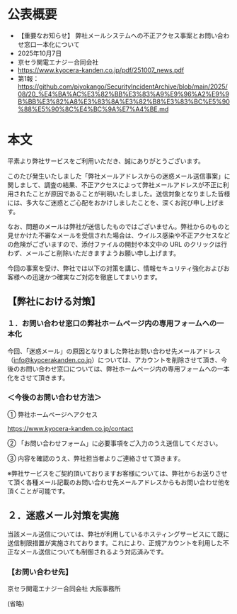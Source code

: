 # 公表概要
- 【重要なお知らせ】 弊社メールシステムへの不正アクセス事案とお問い合わせ窓口一本化について 
- 2025年10月7日
- 京セラ関電エナジー合同会社
- https://www.kyocera-kanden.co.jp/pdf/251007_news.pdf
- 第1報：https://github.com/piyokango/SecurityIncidentArchive/blob/main/2025/08/20_%E4%BA%AC%E3%82%BB%E3%83%A9%E9%96%A2%E9%9B%BB%E3%82%A8%E3%83%8A%E3%82%B8%E3%83%BC%E5%90%88%E5%90%8C%E4%BC%9A%E7%A4%BE.md

# 本文
平素より弊社サービスをご利用いただき、誠にありがとうございます。

このたび発生いたしました「弊社メールアドレスからの迷惑メール送信事案」に関しまして、調査の結果、不正アクセスによって弊社メールアドレスが不正に利用されたことが原因であることが判明いたしました。送信対象となりました皆様には、多大なご迷惑とご心配をおかけしましたことを、深くお詫び申し上げます。

なお、問題のメールは弊社が送信したものではございません。弊社からのものと見せかけた不審なメールを受信された場合は、ウイルス感染や不正アクセスなどの危険がございますので、添付ファイルの開封や本文中の URL のクリックは行わず、メールごと削除いただきますようお願い申し上げます。

今回の事案を受け、弊社では以下の対策を講じ、情報セキュリティ強化およびお客様への迅速かつ確実なご対応を徹底してまいります。

## 【弊社における対策】
### １．お問い合わせ窓口の弊社ホームページ内の専用フォームへの一本化
今回、「迷惑メール」の原因となりました弊社お問い合わせ先メールアドレス（info@kyocerakanden.co.jp）については、アカウントを削除させて頂き、今後のお問い合わせ窓口については、弊社ホームページ内の専用フォームへの一本化をさせて頂きます。

### ＜今後のお問い合わせ方法＞
① 弊社ホームページへアクセス

https://www.kyocera-kanden.co.jp/contact

② 「お問い合わせフォーム」に必要事項をご入力のうえ送信してください。

③ 内容を確認のうえ、弊社担当者よりご連絡させて頂きます。

※弊社サービスをご契約頂いておりますお客様については、弊社からお送りさせて頂く各種メール記載のお問い合わせ先メールアドレスからもお問い合わせ他を頂くことが可能です。

## ２．迷惑メール対策を実施
当該メール送信については、弊社が利用しているホスティングサービスにて既に送信制限措置が実施されております。これにより、正規アカウントを利用した不正なメール送信についても制御されるよう対応済みです。

### 【お問い合わせ先】
京セラ関電エナジー合同会社 大阪事務所

(省略)
